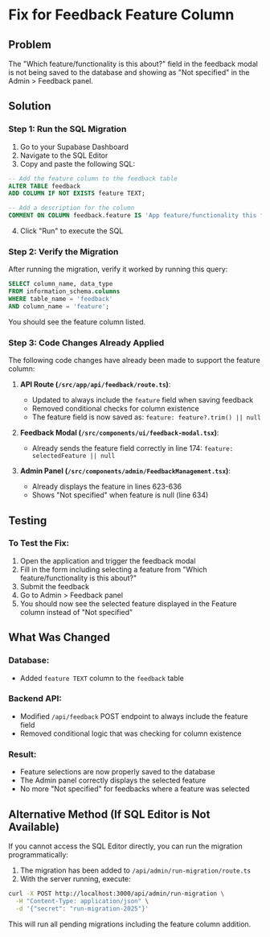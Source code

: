 # Fix for Feedback Feature Column

## Problem
The "Which feature/functionality is this about?" field in the feedback modal is not being saved to the database and showing as "Not specified" in the Admin > Feedback panel.

## Solution

### Step 1: Run the SQL Migration
1. Go to your Supabase Dashboard
2. Navigate to the SQL Editor
3. Copy and paste the following SQL:

```sql
-- Add the feature column to the feedback table
ALTER TABLE feedback 
ADD COLUMN IF NOT EXISTS feature TEXT;

-- Add a description for the column
COMMENT ON COLUMN feedback.feature IS 'App feature/functionality this feedback relates to';
```

4. Click "Run" to execute the SQL

### Step 2: Verify the Migration
After running the migration, verify it worked by running this query:

```sql
SELECT column_name, data_type 
FROM information_schema.columns 
WHERE table_name = 'feedback' 
AND column_name = 'feature';
```

You should see the feature column listed.

### Step 3: Code Changes Already Applied
The following code changes have already been made to support the feature column:

1. **API Route (`/src/app/api/feedback/route.ts`)**:
   - Updated to always include the `feature` field when saving feedback
   - Removed conditional checks for column existence
   - The feature field is now saved as: `feature: feature?.trim() || null`

2. **Feedback Modal (`/src/components/ui/feedback-modal.tsx`)**:
   - Already sends the feature field correctly in line 174: `feature: selectedFeature || null`

3. **Admin Panel (`/src/components/admin/FeedbackManagement.tsx`)**:
   - Already displays the feature in lines 623-636
   - Shows "Not specified" when feature is null (line 634)

## Testing

### To Test the Fix:
1. Open the application and trigger the feedback modal
2. Fill in the form including selecting a feature from "Which feature/functionality is this about?"
3. Submit the feedback
4. Go to Admin > Feedback panel
5. You should now see the selected feature displayed in the Feature column instead of "Not specified"

## What Was Changed

### Database:
- Added `feature TEXT` column to the `feedback` table

### Backend API:
- Modified `/api/feedback` POST endpoint to always include the feature field
- Removed conditional logic that was checking for column existence

### Result:
- Feature selections are now properly saved to the database
- The Admin panel correctly displays the selected feature
- No more "Not specified" for feedbacks where a feature was selected

## Alternative Method (If SQL Editor is Not Available)

If you cannot access the SQL Editor directly, you can run the migration programmatically:

1. The migration has been added to `/api/admin/run-migration/route.ts`
2. With the server running, execute:
```bash
curl -X POST http://localhost:3000/api/admin/run-migration \
  -H "Content-Type: application/json" \
  -d '{"secret": "run-migration-2025"}'
```

This will run all pending migrations including the feature column addition.